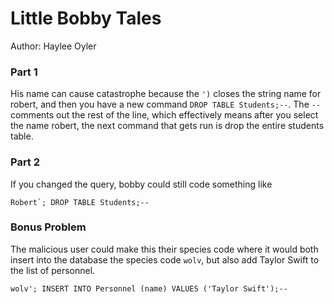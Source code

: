 # Little Bobby Tales
Author: Haylee Oyler

### Part 1
His name can cause catastrophe because the `')` closes the string name for robert, and then you have a new command `DROP TABLE Students;--`. The `--` comments out the rest of the line, which effectively means after you select the name robert, the next command that gets run is drop the entire students table. 

### Part 2
If you changed the query, bobby could still code something like
```{SQL}
Robert`; DROP TABLE Students;--
```

### Bonus Problem
The malicious user could make this their species code where it would both insert into the database the species code `wolv`, but also add Taylor Swift to the list of personnel.
```{SQL}
wolv'; INSERT INTO Personnel (name) VALUES ('Taylor Swift');--
```